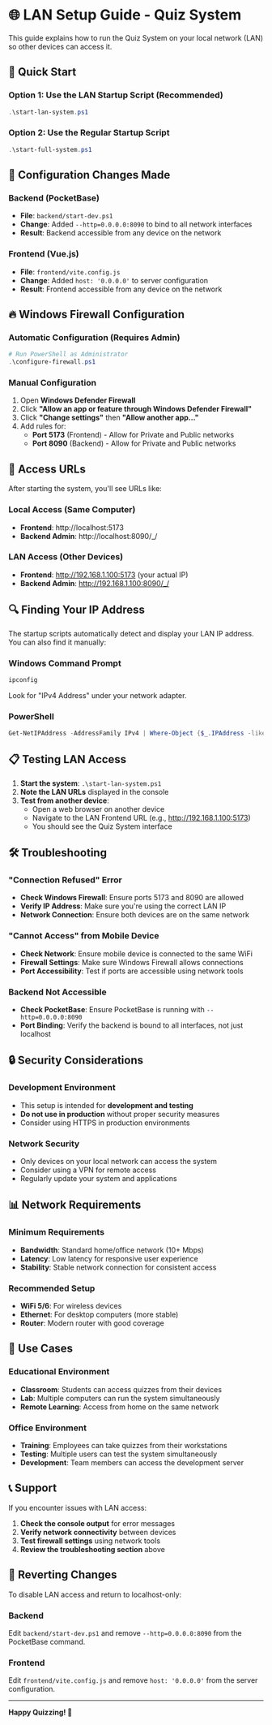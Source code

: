# 🌐 LAN Setup Guide - Quiz System

This guide explains how to run the Quiz System on your local network (LAN) so other devices can access it.

## 🚀 Quick Start

### Option 1: Use the LAN Startup Script (Recommended)
```powershell
.\start-lan-system.ps1
```

### Option 2: Use the Regular Startup Script
```powershell
.\start-full-system.ps1
```

## 🔧 Configuration Changes Made

### Backend (PocketBase)
- **File**: `backend/start-dev.ps1`
- **Change**: Added `--http=0.0.0.0:8090` to bind to all network interfaces
- **Result**: Backend accessible from any device on the network

### Frontend (Vue.js)
- **File**: `frontend/vite.config.js`
- **Change**: Added `host: '0.0.0.0'` to server configuration
- **Result**: Frontend accessible from any device on the network

## 🔥 Windows Firewall Configuration

### Automatic Configuration (Requires Admin)
```powershell
# Run PowerShell as Administrator
.\configure-firewall.ps1
```

### Manual Configuration
1. Open **Windows Defender Firewall**
2. Click **"Allow an app or feature through Windows Defender Firewall"**
3. Click **"Change settings"** then **"Allow another app..."**
4. Add rules for:
   - **Port 5173** (Frontend) - Allow for Private and Public networks
   - **Port 8090** (Backend) - Allow for Private and Public networks

## 📱 Access URLs

After starting the system, you'll see URLs like:

### Local Access (Same Computer)
- **Frontend**: http://localhost:5173
- **Backend Admin**: http://localhost:8090/_/

### LAN Access (Other Devices)
- **Frontend**: http://192.168.1.100:5173 (your actual IP)
- **Backend Admin**: http://192.168.1.100:8090/_/

## 🔍 Finding Your IP Address

The startup scripts automatically detect and display your LAN IP address. You can also find it manually:

### Windows Command Prompt
```cmd
ipconfig
```
Look for "IPv4 Address" under your network adapter.

### PowerShell
```powershell
Get-NetIPAddress -AddressFamily IPv4 | Where-Object {$_.IPAddress -like "192.168.*"}
```

## 📋 Testing LAN Access

1. **Start the system**: `.\start-lan-system.ps1`
2. **Note the LAN URLs** displayed in the console
3. **Test from another device**:
   - Open a web browser on another device
   - Navigate to the LAN Frontend URL (e.g., http://192.168.1.100:5173)
   - You should see the Quiz System interface

## 🛠️ Troubleshooting

### "Connection Refused" Error
- **Check Windows Firewall**: Ensure ports 5173 and 8090 are allowed
- **Verify IP Address**: Make sure you're using the correct LAN IP
- **Network Connection**: Ensure both devices are on the same network

### "Cannot Access" from Mobile Device
- **Check Network**: Ensure mobile device is connected to the same WiFi
- **Firewall Settings**: Make sure Windows Firewall allows connections
- **Port Accessibility**: Test if ports are accessible using network tools

### Backend Not Accessible
- **Check PocketBase**: Ensure PocketBase is running with `--http=0.0.0.0:8090`
- **Port Binding**: Verify the backend is bound to all interfaces, not just localhost

## 🔒 Security Considerations

### Development Environment
- This setup is intended for **development and testing**
- **Do not use in production** without proper security measures
- Consider using HTTPS in production environments

### Network Security
- Only devices on your local network can access the system
- Consider using a VPN for remote access
- Regularly update your system and applications

## 📊 Network Requirements

### Minimum Requirements
- **Bandwidth**: Standard home/office network (10+ Mbps)
- **Latency**: Low latency for responsive user experience
- **Stability**: Stable network connection for consistent access

### Recommended Setup
- **WiFi 5/6**: For wireless devices
- **Ethernet**: For desktop computers (more stable)
- **Router**: Modern router with good coverage

## 🎯 Use Cases

### Educational Environment
- **Classroom**: Students can access quizzes from their devices
- **Lab**: Multiple computers can run the system simultaneously
- **Remote Learning**: Access from home on the same network

### Office Environment
- **Training**: Employees can take quizzes from their workstations
- **Testing**: Multiple users can test the system simultaneously
- **Development**: Team members can access the development server

## 📞 Support

If you encounter issues with LAN access:

1. **Check the console output** for error messages
2. **Verify network connectivity** between devices
3. **Test firewall settings** using network tools
4. **Review the troubleshooting section** above

## 🔄 Reverting Changes

To disable LAN access and return to localhost-only:

### Backend
Edit `backend/start-dev.ps1` and remove `--http=0.0.0.0:8090` from the PocketBase command.

### Frontend
Edit `frontend/vite.config.js` and remove `host: '0.0.0.0'` from the server configuration.

---

**Happy Quizzing! 🎉**
